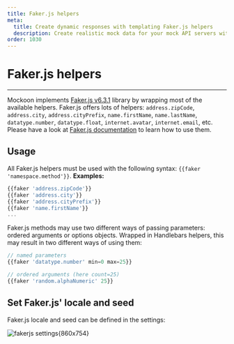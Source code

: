 ```yaml
---
title: Faker.js helpers
meta:
  title: Create dynamic responses with templating Faker.js helpers
  description: Create realistic mock data for your mock API servers with Mockoon's templating system including Faker.js
order: 1030
---
```


# Faker.js helpers

---

Mockoon implements [Faker.js v6.3.1](https://fakerjs.dev/) library by wrapping most of the available helpers.
Faker.js offers lots of helpers: `address.zipCode`, `address.city`, `address.cityPrefix`, `name.firstName`, `name.lastName`, `datatype.number`, `datatype.float`, `internet.avatar`, `internet.email`, etc. Please have a look at [Faker.js documentation](https://fakerjs.dev/) to learn how to use them.

## Usage

All Faker.js helpers must be used with the following syntax: `{{faker 'namespace.method'}}`.
**Examples:**

```js
{{faker 'address.zipCode'}}
{{faker 'address.city'}}
{{faker 'address.cityPrefix'}}
{{faker 'name.firstName'}}
...
```

Faker.js methods may use two different ways of passing parameters: ordered arguments or options objects. Wrapped in Handlebars helpers, this may result in two different ways of using them:

```js
// named parameters
{{faker 'datatype.number' min=0 max=25}}

// ordered arguments (here count=25)
{{faker 'random.alphaNumeric' 25}}
```

## Set Faker.js' locale and seed

Faker.js locale and seed can be defined in the settings:

![fakerjs settings{860x754}](docs-img:settings-faker.png)
